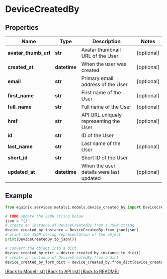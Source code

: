 # DeviceCreatedBy


## Properties

Name | Type | Description | Notes
------------ | ------------- | ------------- | -------------
**avatar_thumb_url** | **str** | Avatar thumbnail URL of the User | [optional] 
**created_at** | **datetime** | When the user was created | [optional] 
**email** | **str** | Primary email address of the User | [optional] 
**first_name** | **str** | First name of the User | [optional] 
**full_name** | **str** | Full name of the User | [optional] 
**href** | **str** | API URL uniquely representing the User | [optional] 
**id** | **str** | ID of the User | 
**last_name** | **str** | Last name of the User | [optional] 
**short_id** | **str** | Short ID of the User | 
**updated_at** | **datetime** | When the user details were last updated | [optional] 

## Example

```python
from equinix.services.metalv1.models.device_created_by import DeviceCreatedBy

# TODO update the JSON string below
json = "{}"
# create an instance of DeviceCreatedBy from a JSON string
device_created_by_instance = DeviceCreatedBy.from_json(json)
# print the JSON string representation of the object
print(DeviceCreatedBy.to_json())

# convert the object into a dict
device_created_by_dict = device_created_by_instance.to_dict()
# create an instance of DeviceCreatedBy from a dict
device_created_by_form_dict = device_created_by.from_dict(device_created_by_dict)
```
[[Back to Model list]](../README.md#documentation-for-models) [[Back to API list]](../README.md#documentation-for-api-endpoints) [[Back to README]](../README.md)


